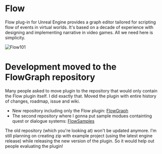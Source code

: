 # Flow

Flow plug-in for Unreal Engine provides a graph editor tailored for scripting flow of events in virtual worlds. It's based on a decade of experience with designing and implementing narrative in video games. All we need here is simplicity.

![Flow101](https://user-images.githubusercontent.com/5065057/103543817-6d924080-4e9f-11eb-87d9-15ab092c3875.png)

# Development moved to the FlowGraph repository
Many people asked to move plugin to the repository that would only contain the Flow plugin itself.
I did exactly that. Moved the plugin with entire history of changes, roadmap, issue and wiki.

* New repository including only the Flow plugin: [FlowGraph](https://github.com/MothCocoon/FlowGraph)
* The second repository where I gonna put sample modues containting quest or dialogue systems: [FlowSamples](https://github.com/MothCocoon/FlowSamples)

The old repository (which you're looking at) won't be updated anymore.
I'm still planning on creating zip with example project (using the latest engine release) while releasing the new version of the plugin. So it would help out people evaluating the plugin!
